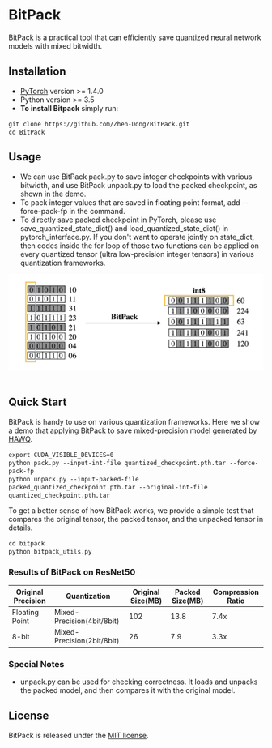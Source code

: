 # BitPack

BitPack is a practical tool that can efficiently save quantized neural network models with mixed bitwidth.

## Installation

* [PyTorch](http://pytorch.org/) version >= 1.4.0
* Python version >= 3.5
* **To install Bitpack** simply run:
```
git clone https://github.com/Zhen-Dong/BitPack.git
cd BitPack
```

## Usage
  
* We can use BitPack pack.py to save integer checkpoints with various bitwidth, and use BitPack unpack.py to load the packed checkpoint, as shown in the demo.
* To pack integer values that are saved in floating point format, add --force-pack-fp in the command.
* To directly save packed checkpoint in PyTorch, please use save_quantized_state_dict() and load_quantized_state_dict() in pytorch_interface.py. If you don't want to operate jointly on state_dict, then codes inside the for loop of those two functions can be applied on every quantized tensor (ultra low-precision integer tensors) in various quantization frameworks.
<p align="center">
  <img src="illustration.png" width="560">
  <br />
  <br />
  </p>


## Quick Start
BitPack is handy to use on various quantization frameworks. Here we show a demo that applying BitPack to save mixed-precision model generated by [HAWQ](https://github.com/Zhen-Dong/HAWQ).
```
export CUDA_VISIBLE_DEVICES=0
python pack.py --input-int-file quantized_checkpoint.pth.tar --force-pack-fp
python unpack.py --input-packed-file packed_quantized_checkpoint.pth.tar --original-int-file quantized_checkpoint.pth.tar
```
To get a better sense of how BitPack works, we provide a simple test that compares the original tensor, the packed tensor, and the unpacked tensor in details.
```
cd bitpack
python bitpack_utils.py
```

### Results of BitPack on ResNet50
Original Precision | Quantization | Original Size(MB) | Packed Size(MB) | Compression Ratio
---|----|---|---|---
Floating Point | Mixed-Precision(4bit/8bit) | 102 | 13.8 | 7.4x
8-bit | Mixed-Precision(2bit/8bit)          | 26  | 7.9  | 3.3x

### Special Notes
* unpack.py can be used for checking correctness. It loads and unpacks the packed model, and then compares it with the original model.

## License
BitPack is released under the [MIT license](LICENSE).
